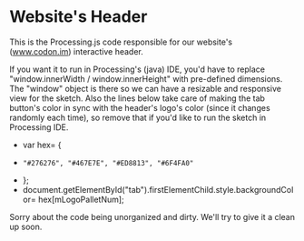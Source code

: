 Website's Header
================

This is the Processing.js code responsible for our website's (www.codon.im) interactive header. 

If you want it to run in Processing's (java) IDE, you'd have to replace "window.innerWidth / window.innerHeight" with pre-defined dimensions. The "window" object is there so we can have a resizable and responsive view for the sketch. Also the lines below take care of making the tab button's color in sync with the header's logo's color (since it changes randomly each time), so remove that if you'd like to run the sketch in Processing IDE.
- var hex= {
-     "#276276", "#467E7E", "#ED8813", "#6F4FA0"
-   };
- document.getElementById("tab").firstElementChild.style.backgroundColor= hex[mLogoPalletNum];

Sorry about the code being unorganized and dirty. We'll try to give it a clean up soon.
